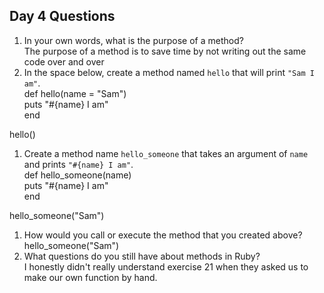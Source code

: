 ## Day 4 Questions

1. In your own words, what is the purpose of a method?  
  The purpose of a method is to save time by not writing out the same code over and over  
1. In the space below, create a method named `hello` that will print `"Sam I am"`.  
  def hello(name = "Sam")  
    puts "#{name} I am"  
  end  

  hello()  
1. Create a method name `hello_someone` that takes an argument of `name` and prints `"#{name} I am"`.  
  def hello_someone(name)  
    puts "#{name} I am"   
  end  

  hello_someone("Sam")   
1. How would you call or execute the method that you created above?  
  hello_someone("Sam")  
1. What questions do you still have about methods in Ruby?  
  I honestly didn't really understand exercise 21 when they asked us to make our own function by hand.
